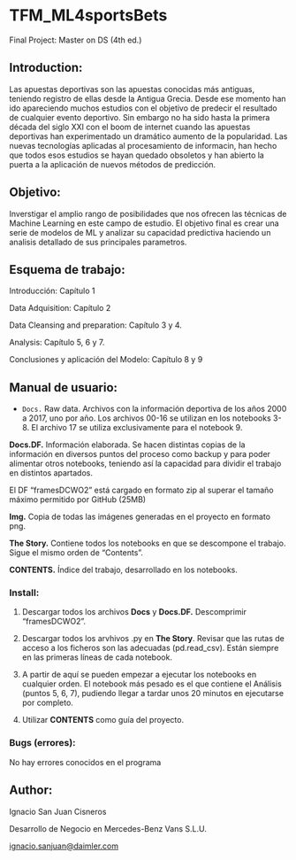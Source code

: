 # TFM_ML4sportsBets
Final Project: Master on DS (4th ed.)
## Introduction: ##
Las apuestas deportivas son las apuestas conocidas más antiguas, teniendo registro de ellas desde la Antigua Grecia. Desde ese momento han ido apareciendo muchos estudios con el objetivo de predecir el resultado de cualquier evento deportivo. Sin embargo no ha sido hasta la primera década del siglo XXI con el boom de internet cuando las apuestas deportivas han experimentado un dramático aumento de la popularidad. Las nuevas tecnologías aplicadas al procesamiento de informacin, han hecho que todos esos estudios se hayan quedado obsoletos y han abierto la puerta a la aplicación de nuevos métodos de predicción.
## Objetivo:
Inverstigar el amplio rango de posibilidades que nos ofrecen las técnicas de Machine Learning en este campo de estudio. El objetivo final es crear una serie de modelos de ML y analizar su capacidad predictiva haciendo un analisis detallado de sus principales parametros.
## Esquema de trabajo:
Introducción: Capítulo 1

Data Adquisition: Capítulo 2

Data Cleansing and preparation: Capítulo 3 y 4.

Analysis: Capítulo 5, 6 y 7.

Conclusiones y aplicación del Modelo: Capítulo 8 y 9
## Manual de usuario:
- `Docs.` Raw data. Archivos con la información deportiva de los años 2000 a 2017, uno por año. Los archivos 00-16 se utilizan en los notebooks 3-8. El archivo 17 se utiliza exclusivamente para el notebook 9.

**Docs.DF.** Información elaborada. Se hacen distintas copias de la información en diversos puntos del proceso como backup y para poder alimentar otros notebooks, teniendo así la capacidad para dividir el trabajo en distintos apartados.

 El DF “framesDCWO2” está cargado en formato zip al superar el tamaño máximo permitido por GitHub (25MB)

**Img.** Copia de todas las imágenes generadas en el proyecto en formato png.

**The Story.** Contiene todos los notebooks en que se descompone el trabajo. Sigue el mismo orden de “Contents”.

**CONTENTS.** Índice del trabajo, desarrollado en los notebooks.

### Install:
1. Descargar todos los archivos **Docs** y **Docs.DF.** Descomprimir “framesDCWO2”. 

2. Descargar todos los arvhivos .py en **The Story**. Revisar que las rutas de acceso a los ficheros son las adecuadas (pd.read_csv). Están siempre en las primeras líneas de cada notebook. 

3. A partir de aquí se pueden empezar a ejecutar los notebooks en cualquier orden. El notebook más pesado es el que contiene el Análisis (puntos 5, 6, 7), pudiendo llegar a tardar unos 20 minutos en ejecutarse por completo.

4. Utilizar **CONTENTS** como guía del proyecto. 
### Bugs (errores):
No hay errores conocidos en el programa
## Author:
Ignacio San Juan Cisneros

Desarrollo de Negocio en Mercedes-Benz Vans S.L.U.

ignacio.sanjuan@daimler.com 
 
